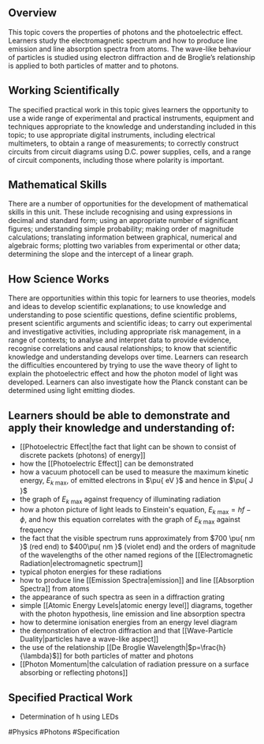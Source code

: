 ## Overview
This topic covers the properties of photons and the photoelectric effect. Learners study the electromagnetic spectrum and how to produce line emission and line absorption spectra from atoms. The wave-like behaviour of particles is studied using electron diffraction and de Broglie’s relationship is applied to both particles of matter and to photons.
## Working Scientifically
The specified practical work in this topic gives learners the opportunity to use a wide range of experimental and practical instruments, equipment and techniques appropriate to the knowledge and understanding included in this topic; to use appropriate digital instruments, including electrical multimeters, to obtain a range of measurements; to correctly construct circuits from circuit diagrams using D.C. power supplies, cells, and a range of circuit components, including those where polarity is important.
## Mathematical Skills
There are a number of opportunities for the development of mathematical skills in this unit. These include recognising and using expressions in decimal and standard form; using an appropriate number of significant figures; understanding simple probability; making order of magnitude calculations; translating information between graphical, numerical and algebraic forms; plotting two variables from experimental or other data; determining the slope and the intercept of a linear graph.
## How Science Works
There are opportunities within this topic for learners to use theories, models and ideas to develop scientific explanations; to use knowledge and understanding to pose scientific questions, define scientific problems, present scientific arguments and scientific ideas; to carry out experimental and investigative activities, including appropriate risk management, in a range of contexts; to analyse and interpret data to provide evidence, recognise correlations and causal relationships; to know that scientific knowledge and understanding develops over time. Learners can research
the difficulties encountered by trying to use the wave theory of light to explain the photoelectric effect and how the photon model of light was developed. Learners can also investigate how the Planck constant can be determined using light emitting diodes.
## Learners should be able to demonstrate and apply their knowledge and understanding of:
- [[Photoelectric Effect|the fact that light can be shown to consist of discrete packets (photons) of energy]]
- how the [[Photoelectric Effect]] can be demonstrated
- how a vacuum photocell can be used to measure the maximum kinetic energy, $E_{k\text{ max}}$, of emitted electrons in $\pu{ eV }$ and hence in $\pu{ J }$
- the graph of $E_{k\text{ max}}$ against frequency of illuminating radiation
- how a photon picture of light leads to Einstein's equation, $E_{k \text{ max}} = hf-\phi$, and how this equation correlates with the graph of $E_{k\text{ max}}$ against frequency
- the fact that the visible spectrum runs approximately from $700 \pu{ nm }$ (red end) to $400\pu{  nm }$ (violet end) and the orders of magnitude of the wavelengths of the other named regions of the [[Electromagnetic Radiation|electromagnetic spectrum]]
- typical photon energies for these radiations
- how to produce line [[Emission Spectra|emission]] and line [[Absorption Spectra]] from atoms
- the appearance of such spectra as seen in a diffraction grating
- simple [[Atomic Energy Levels|atomic energy level]] diagrams, together with the photon hypothesis, line emission and line absorption spectra
- how to determine ionisation energies from an energy level diagram
- the demonstration of electron diffraction and that [[Wave-Particle Duality|particles have a wave-like aspect]]
- the use of the relationship [[De Broglie Wavelength|$p=\frac{h}{\lambda}$]] for both particles of matter and photons
- [[Photon Momentum|the calculation of radiation pressure on a surface absorbing or reflecting photons]]
## Specified Practical Work
- Determination of h using LEDs

#Physics #Photons #Specification